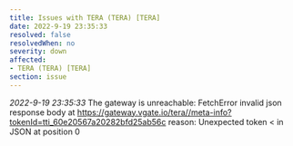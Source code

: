 ```yaml
---
title: Issues with TERA (TERA) [TERA]
date: 2022-9-19 23:35:33
resolved: false
resolvedWhen: no
severity: down
affected:
- TERA (TERA) [TERA]
section: issue
---
```


*2022-9-19 23:35:33* The gateway is unreachable: FetchError invalid json response body at https://gateway.vgate.io/tera//meta-info?tokenId=tti_60e20567a20282bfd25ab56c reason: Unexpected token < in JSON at position 0